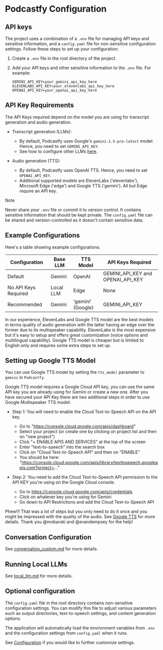 # Podcastfy Configuration

## API keys

The project uses a combination of a `.env` file for managing API keys and sensitive information, and a `config.yaml` file for non-sensitive configuration settings. Follow these steps to set up your configuration:

1. Create a `.env` file in the root directory of the project.
2. Add your API keys and other sensitive information to the `.env` file. For example:

   ```
   GEMINI_API_KEY=your_gemini_api_key_here
   ELEVENLABS_API_KEY=your_elevenlabs_api_key_here
   OPENAI_API_KEY=your_openai_api_key_here
   ```
## API Key Requirements

The API Keys required depend on the model you are using for transcript generation and audio generation.

- Transcript generation (LLMs):
   - By default, Podcastfy uses Google's `gemini-1.5-pro-latest` model. Hence, you need to set `GEMINI_API_KEY`.
   - See how to configure other LLMs [here](how-to.md#custom-llm-support).

- Audio generation (TTS):
   - By default, Podcastfy uses OpenAI TTS. Hence, you need to set `OPENAI_API_KEY`.
   - Additional supported models are ElevenLabs ('elevenlabs'), Microsoft Edge ('edge') and Google TTS ('gemini'). All but Edge require an API key.

> [!Note]
> Never share your `.env` file or commit it to version control. It contains sensitive information that should be kept private. The `config.yaml` file can be shared and version-controlled as it doesn't contain sensitive data.

## Example Configurations

Here's a table showing example configurations:

| Configuration | Base LLM | TTS Model | API Keys Required |
|---------------|----------|-----------|-------------------|
| Default | Gemini | OpenAI | GEMINI_API_KEY and OPENAI_API_KEY |
| No API Keys Required | Local LLM | Edge | None |
| Recommended | Gemini | 'gemini' (Google) | GEMINI_API_KEY |

In our experience, ElevenLabs and Google TTS model are the best models in terms quality of audio generation with the latter having an edge over the former due to its multispeaker capability. ElevenLabs is the most expensive but it's easy to setup and offers great customization (voice options and multilingual capability). Google TTS model is cheaper but is limited to English only and requires some extra steps to set up.

## Setting up Google TTS Model

You can use Google TTS model by setting the `tts_model` parameter to `gemini` in `Podcastfy`.

Google TTS model requires a Google Cloud API key, you can use the same API key you are already using for Gemini or create a new one. After you have secured your API Key there are two additional steps in order to use Google Multispeaker TTS model:

- Step 1: You will need to enable the Cloud Text-to-Speech API on the API key.
   - Go to "https://console.cloud.google.com/apis/dashboard"
   - Select your project (or create one by clicking on project list and then on "new project")
   - Click "+ ENABLE APIS AND SERVICES" at the top of the screen
   - Enter "text-to-speech" into the search box
   - Click on "Cloud Text-to-Speech API" and then on "ENABLE"
   - You should be here: "https://console.cloud.google.com/apis/library/texttospeech.googleapis.com?project=..."

- Step 2: You need to add the Cloud Text-to-Speech API permission to the API KEY you're using on the Google Cloud console.

   - Go to https://console.cloud.google.com/apis/credentials
   - Click on whatever key you're using for Gemini
   - Go down to API Restrictions and add the Cloud Text-to-Speech API

Phew!!! That was a lot of steps but you only need to do it once and you might be impressed with the quality of the audio. See [Google TTS](https://cloud.google.com/text-to-speech) for more details. Thank you @mobarski and @evandempsey for the help!

## Conversation Configuration

See [conversation_custom.md](conversation_custom.md) for more details.

## Running Local LLMs

See [local_llm.md](local_llm.md) for more details.

## Optional configuration

The `config.yaml` file in the root directory contains non-sensitive configuration settings. You can modify this file to adjust various parameters such as output directories, text-to-speech settings, and content generation options.

The application will automatically load the environment variables from `.env` and the configuration settings from `config.yaml` when it runs.

See [Configuration](config_custom.md) if you would like to further customize settings.
